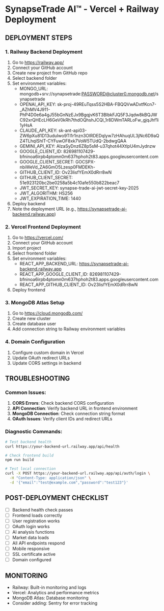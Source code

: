 # SynapseTrade AI™ - Vercel + Railway Deployment

## DEPLOYMENT STEPS

### 1. Railway Backend Deployment
1. Go to https://railway.app/
2. Connect your GitHub account
3. Create new project from GitHub repo
4. Select backend folder
5. Set environment variables:
   - MONGO_URL: mongodb+srv://synapsetrade:PASSWORD@cluster0.mongodb.net/synapsetrade
   - OPENAI_API_KEY: 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
   - CLAUDE_API_KEY: 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
   - GEMINI_API_KEY: AIzaSyDnz6Z8p5sM-u37qhot44XtlpU4mJydnzw
   - GOOGLE_CLIENT_ID: 826981107429-bfninoa6irpb4ptomn0m637hphoh2t83.apps.googleusercontent.com
   - GOOGLE_CLIENT_SECRET: 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
   - GITHUB_CLIENT_ID: Ov23lisfYEmX0dRrr8wN
   - GITHUB_CLIENT_SECRET: 51e923120bc2be0258a5b4c10afe550b822beac7
   - JWT_SECRET_KEY: synapse-trade-ai-jwt-secret-key-2025
   - JWT_ALGORITHM: HS256
   - JWT_EXPIRATION_TIME: 1440
6. Deploy backend
7. Note the deployment URL (e.g., https://synapsetrade-ai-backend.railway.app)

### 2. Vercel Frontend Deployment
1. Go to https://vercel.com/
2. Connect your GitHub account
3. Import project
4. Select frontend folder
5. Set environment variables:
   - REACT_APP_BACKEND_URL: https://synapsetrade-ai-backend.railway.app
   - REACT_APP_GOOGLE_CLIENT_ID: 826981107429-bfninoa6irpb4ptomn0m637hphoh2t83.apps.googleusercontent.com
   - REACT_APP_GITHUB_CLIENT_ID: Ov23lisfYEmX0dRrr8wN
6. Deploy frontend

### 3. MongoDB Atlas Setup
1. Go to https://cloud.mongodb.com/
2. Create new cluster
3. Create database user
4. Add connection string to Railway environment variables

### 4. Domain Configuration
1. Configure custom domain in Vercel
2. Update OAuth redirect URLs
3. Update CORS settings in backend

## TROUBLESHOOTING

### Common Issues:
1. **CORS Errors**: Check backend CORS configuration
2. **API Connection**: Verify backend URL in frontend environment
3. **MongoDB Connection**: Check connection string format
4. **OAuth Issues**: Verify client IDs and redirect URLs

### Diagnostic Commands:
```bash
# Test backend health
curl https://your-backend-url.railway.app/api/health

# Check frontend build
npm run build

# Test local connection
curl -X POST https://your-backend-url.railway.app/api/auth/login \
  -H "Content-Type: application/json" \
  -d '{"email":"test@example.com","password":"test123"}'
```

## POST-DEPLOYMENT CHECKLIST
- [ ] Backend health check passes
- [ ] Frontend loads correctly
- [ ] User registration works
- [ ] OAuth login works
- [ ] AI analysis functions
- [ ] Market data loads
- [ ] All API endpoints respond
- [ ] Mobile responsive
- [ ] SSL certificate active
- [ ] Domain configured

## MONITORING
- Railway: Built-in monitoring and logs
- Vercel: Analytics and performance metrics
- MongoDB Atlas: Database monitoring
- Consider adding: Sentry for error tracking


